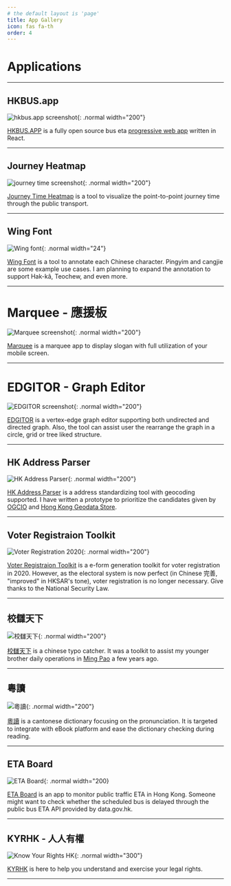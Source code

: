 ```yaml
---
# the default layout is 'page'
title: App Gallery
icon: fas fa-th
order: 4
---
```


# Applications
---
## HKBUS.app

![hkbus.app screenshot](/apps/hkbus-app.png){: .normal width="200"}

[HKBUS.APP](https://hkbus.app) is a fully open source bus eta [progressive web app](https://en.wikipedia.org/wiki/Progressive_web_app) written in React. 

---

## Journey Heatmap

![journey time screenshot](https://jt.hkbus.app/jt-share.png){: .normal width="200"}

[Journey Time Heatmap](https://jt.hkbus.app) is a tool to visualize the point-to-point journey time through the public transport.

---
## Wing Font

![Wing font](https://wing-fonts.chunlaw.io/share.png){: .normal width="24"}

[Wing Font](https://wing-fonts.chunlaw.io) is a tool to annotate each Chinese character. Pingyim and cangjie are some example use cases. I am planning to expand the annotation to support Hak-kâ, Teochew, and even more.

---

# Marquee - 應援板

![Marquee screenshot](/apps/marquee.png){: .normal width="200"}

[Marquee](https://marquee.chunlaw.io) is a marquee app to display slogan with full utilization of your mobile screen.

---

# EDGITOR - Graph Editor

![EDGITOR screenshot](/apps/edgitor.png){: .normal width="200"}

[EDGITOR](https://edgitor.chunlaw.io) is a vertex-edge graph editor supporting both undirected and directed graph. Also, the tool can assist user the rearrange the graph in a circle, grid or tree liked structure. 

---

## HK Address Parser

![HK Address Parser](https://g0vhk-io.github.io/HKAddressParser/og-image.png){: .normal width="200"}

[HK Address Parser](https://g0vhk-io.github.io/HKAddressParser/#/) is a address standardizing tool with geocoding supported. I have written a prototype to prioritize the candidates given by [OGCIO](https://data.gov.hk/tc-data/dataset/hk-ogcio-st_div_02-als) and [Hong Kong Geodata Store](https://geodata.gov.hk/gs/locationSearchAPI?).

---

## Voter Registraion Toolkit

![Voter Registration 2020](https://chunlaw.github.io/voter-registration/assets/banner.png){: .normal width="200"}

[Voter Registraion Toolkit](https://chunlaw.github.io/voter-registration) is a e-form generation toolkit for voter registration in 2020. However, as the electoral system is now perfect (in Chinese 完善, "improved" in HKSAR's tone), voter registration is no longer necessary. Give thanks to the National Security Law.

---

## 校讎天下

![校讎天下](/apps/proofreader.png){: .normal width="200"}

[校讎天下](https://proofreader.chunlaw.io) is a chinese typo catcher. It was a toolkit to assist my younger brother daily operations in [Ming Pao](https://www.mingpao.com/) a few years ago.

---

## 粵讀

![粵讀](/apps/yuedict.png){: .normal width="200"}

[粵讀](https://yuedict.app/) is a cantonese dictionary focusing on the pronunciation. It is targeted to integrate with eBook platform and ease the dictionary checking during reading.

---

## ETA Board

![ETA Board](/apps/eta-board.jpeg){: .normal width="200}

[ETA Board](https://eta-board.chunlaw.io/) is an app to monitor public traffic ETA in Hong Kong. Someone might want to check whether the scheduled bus is delayed through the public bus ETA API provided by data.gov.hk. 

---

## KYRHK - 人人有權

![Know Your Rights HK](/apps/kyrhk.png){: .normal width="300"}

[KYRHK](https://kyrhk.civicsight.org/) is here to help you understand and exercise your legal rights.

---